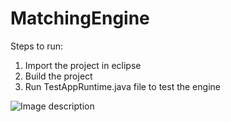 # MatchingEngine

Steps to run:

1. Import the project in eclipse
2. Build the project
3. Run TestAppRuntime.java file to test the  engine

![Image description](https://ibb.co/RjnWcP7)

